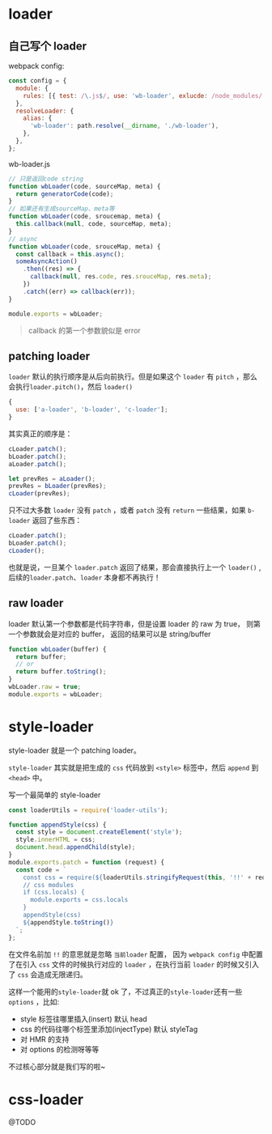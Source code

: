# loader

## 自己写个 loader

webpack config:

```js
const config = {
  module: {
    rules: [{ test: /\.js$/, use: 'wb-loader', exlucde: /node_modules/ }],
  },
  resolveLoader: {
    alias: {
      'wb-loader': path.resolve(__dirname, './wb-loader'),
    },
  },
};
```

wb-loader.js

```js
// 只是返回code string
function wbLoader(code, sourceMap, meta) {
  return generatorCode(code);
}
// 如果还有生成sourceMap、meta等
function wbLoader(code, sroucemap, meta) {
  this.callback(null, code, sourceMap, meta);
}
// async
function wbLoader(code, srouceMap, meta) {
  const callback = this.async();
  someAsyncAction()
    .then((res) => {
      callback(null, res.code, res.srouceMap, res.meta);
    })
    .catch((err) => callback(err));
}

module.exports = wbLoader;
```

> callback 的第一个参数貌似是 error

## patching loader

`loader` 默认的执行顺序是从后向前执行。但是如果这个 `loader` 有 `pitch` ，那么会执行`loader.pitch()`，然后 `loader()`

```js
{
  use: ['a-loader', 'b-loader', 'c-loader'];
}
```

其实真正的顺序是：

```js
cLoader.patch();
bLoader.patch();
aLoader.patch();

let prevRes = aLoader();
prevRes = bLoader(prevRes);
cLoader(prevRes);
```

只不过大多数 `loader` 没有 `patch` ，或者 `patch` 没有 `return` 一些结果，如果 `b-loader` 返回了些东西：

```js
cLoader.patch();
bLoader.patch();
cLoader();
```

也就是说，一旦某个 `loader.patch` 返回了结果，那会直接执行上一个 `loader()` , 后续的`loader.patch`、`loader` 本身都不再执行！

## raw loader

loader 默认第一个参数都是代码字符串，但是设置 loader 的 raw 为 true， 则第一个参数就会是对应的 buffer， 返回的结果可以是 string/buffer

```js
function wbLoader(buffer) {
  return buffer;
  // or
  return buffer.toString();
}
wbLoader.raw = true;
module.exports = wbLoader;
```

# style-loader

style-loader 就是一个 patching loader。

`style-loader` 其实就是把生成的 `css` 代码放到 `<style>` 标签中，然后 `append` 到 `<head>` 中。

写一个最简单的 style-loader

```js
const loaderUtils = require('loader-utils');

function appendStyle(css) {
  const style = document.createElement('style');
  style.innerHTML = css;
  document.head.appendChild(style);
}
module.exports.patch = function (request) {
  const code = `
    const css = require(${loaderUtils.stringifyRequest(this, '!!' + request)})
    // css modules
    if (css.locals) {
      module.exports = css.locals
    }
    appendStyle(css)
    ${appendStyle.toString()}
  `;
};
```

在文件名前加 `!!` 的意思就是忽略 `当前loader` 配置， 因为 `webpack config` 中配置了在引入 `css` 文件的时候执行对应的 `loader` ，在执行当前 `loader` 的时候又引入了 `css` 会造成无限递归。

这样一个能用的`style-loader`就 ok 了，不过真正的`style-loader`还有一些 `options` ，比如:

- style 标签往哪里插入(insert) 默认 head
- css 的代码往哪个标签里添加(injectType) 默认 styleTag
- 对 HMR 的支持
- 对 options 的检测呀等等

不过核心部分就是我们写的啦~

# css-loader

@TODO
